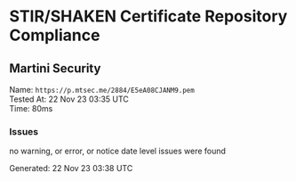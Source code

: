 # STIR/SHAKEN Certificate Repository Compliance

## Martini Security

Name: `https://p.mtsec.me/2884/E5eA08CJANM9.pem`\
Tested At: 22 Nov 23 03:35 UTC\
Time: 80ms

### Issues

no warning, or error, or notice date level issues were found

Generated: 22 Nov 23 03:38 UTC
